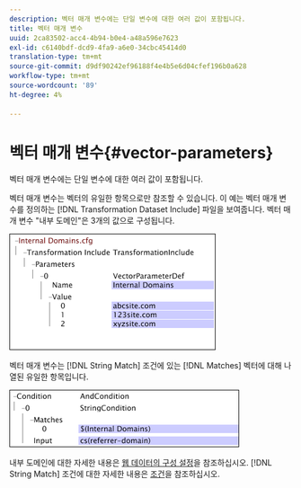 ```yaml
---
description: 벡터 매개 변수에는 단일 변수에 대한 여러 값이 포함됩니다.
title: 벡터 매개 변수
uuid: 2ca83502-acc4-4b94-b0e4-a48a596e7623
exl-id: c6140bdf-dcd9-4fa9-a6e0-34cbc45414d0
translation-type: tm+mt
source-git-commit: d9df90242ef96188f4e4b5e6d04cfef196b0a628
workflow-type: tm+mt
source-wordcount: '89'
ht-degree: 4%

---
```


# 벡터 매개 변수{#vector-parameters}

벡터 매개 변수에는 단일 변수에 대한 여러 값이 포함됩니다.

벡터 매개 변수는 벡터의 유일한 항목으로만 참조할 수 있습니다. 이 예는 벡터 매개 변수를 정의하는 [!DNL Transformation Dataset Include] 파일을 보여줍니다. 벡터 매개 변수 &quot;내부 도메인&quot;은 3개의 값으로 구성됩니다.

![](assets/cfg_WebParameters_InternalDomains.png)

벡터 매개 변수는 [!DNL String Match] 조건에 있는 [!DNL Matches] 벡터에 대해 나열된 유일한 항목입니다.

![](assets/cfg_Parameters_InternalDomains_Ref.png)

내부 도메인에 대한 자세한 내용은 [웹 데이터의 구성 설정](../../../../home/c-dataset-const-proc/c-config-web-data/c-config-web-data.md#concept-9a306b65483a484bb3f6f3c1d7e77519)을 참조하십시오. [!DNL String Match] 조건에 대한 자세한 내용은 [조건](../../../../home/c-dataset-const-proc/c-conditions/c-abt-cond.md)을 참조하십시오.
